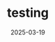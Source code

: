 ---
title:  "testing"
date:   2025-03-19
layout: single
author_profile: false
comments: true
category: wire
toc: true
toc_label: "testing"
toc_icon: "heart"
---